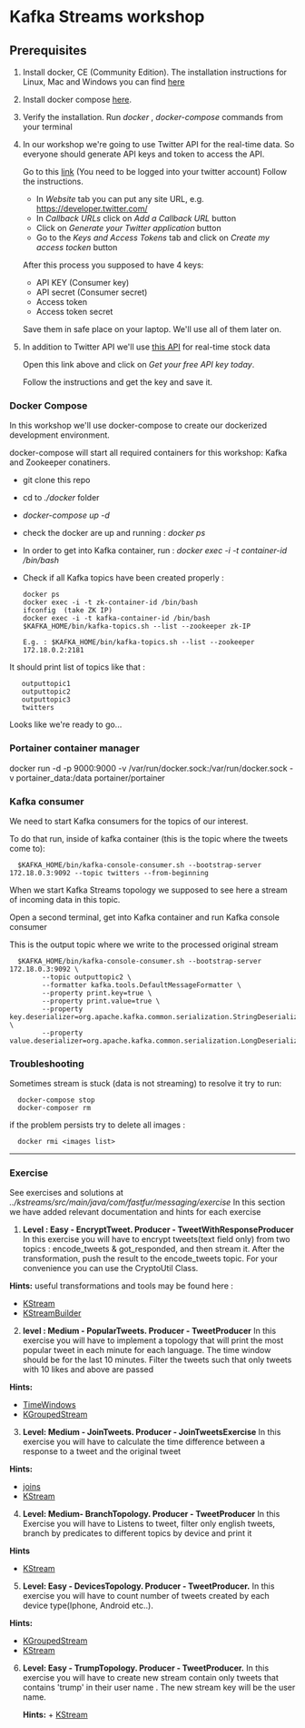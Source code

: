 # Kafka Streams workshop
## Prerequisites 
1. Install docker, CE (Community Edition). The installation instructions for Linux, Mac and Windows you can find [here](https://docs.docker.com/install/)
2. Install docker compose [here](https://docs.docker.com/compose/install/).
3. Verify the installation. Run *docker* , *docker-compose* commands from your terminal
4. In our workshop we're going to use Twitter API for the real-time data. So everyone should generate API keys and token to access the API.

   Go to this [link](https://apps.twitter.com/app/new) (You need to be logged into your twitter account) Follow the instructions. 
   
   - In *Website* tab you can put any site URL, e.g. https://developer.twitter.com/
   - In *Callback URLs* click on *Add a Callback URL* button
   - Click on *Generate your Twitter application* button
   - Go to the *Keys and Access Tokens* tab and click on *Create my access tocken* button
   
   After this process you supposed to have 4 keys: 
   + API KEY (Consumer key)
   + API secret (Consumer secret)
   + Access token
   + Access token secret
   
   Save them in safe place on your laptop. We'll use all of them later on.
   
 5. In addition to Twitter API we'll use [this API](https://www.alphavantage.co/) for real-time stock data
 
    Open this link above and click on *Get your free API key today*. 
    
    Follow the instructions and get the key and save it.
    
    
 ### Docker Compose
 In this workshop we'll use docker-compose to create our dockerized development environment.
 
 docker-compose will start all required containers for this workshop: Kafka and Zookeeper conatiners.
 
 + git clone this repo
 + cd to  *./docker* folder
 + *docker-compose up -d*
 + check the docker are up and running : *docker ps*
 
 + In order to get into Kafka container, run :
   *docker exec -i -t container-id /bin/bash*
 + Check if all Kafka topics have been created properly :
 
       docker ps
       docker exec -i -t zk-container-id /bin/bash
       ifconfig  (take ZK IP)
       docker exec -i -t kafka-container-id /bin/bash
       $KAFKA_HOME/bin/kafka-topics.sh --list --zookeeper zk-IP
       
       E.g. : $KAFKA_HOME/bin/kafka-topics.sh --list --zookeeper 172.18.0.2:2181
       
  It should print list of topics like that : 
  
       outputtopic1
       outputtopic2
       outputtopic3
       twitters
   
 Looks like we're ready to go...
 
 ### Portainer container manager
 docker run -d -p 9000:9000 -v /var/run/docker.sock:/var/run/docker.sock -v portainer_data:/data portainer/portainer
 
 
 ### Kafka consumer
 We need to start Kafka consumers for the topics of our interest.
 
 To do that run, inside of kafka container (this is the topic where the tweets come to): 
      
      $KAFKA_HOME/bin/kafka-console-consumer.sh --bootstrap-server 172.18.0.3:9092 --topic twitters --from-beginning
      
 When we start Kafka Streams topology we supposed to see here a stream of incoming data in this topic.
 
 Open a second terminal, get into Kafka container and run Kafka console consumer
 
 This is the output topic where we write to the processed original stream 
 
      $KAFKA_HOME/bin/kafka-console-consumer.sh --bootstrap-server 172.18.0.3:9092 \
            --topic outputtopic2 \
            --formatter kafka.tools.DefaultMessageFormatter \
            --property print.key=true \
            --property print.value=true \
            --property key.deserializer=org.apache.kafka.common.serialization.StringDeserializer \
            --property value.deserializer=org.apache.kafka.common.serialization.LongDeserializer
          
    
    
   ### Troubleshooting 
   
   Sometimes stream is stuck (data is not streaming) to resolve it try to run:
   
      docker-compose stop
      docker-composer rm
      
   if the problem persists try to delete all images :
   
      docker rmi <images list>
  ________________________
 
 ### Exercise
 See exercises and solutions at *../kstreams/src/main/java/com/fastfur/messaging/exercise*
 In this section we have added relevant documentation and hints for each exercise
    
  1. **Level : Easy - EncryptTweet. Producer - TweetWithResponseProducer**
   In this exercise you will have to encrypt tweets(text field only) from two topics :
   encode_tweets & got_responded, and then stream it. After the transformation,
   push the result to the encode_tweets topic.
   For your convenience you can use  the CryptoUtil Class.
   
   **Hints:** 
     useful transformations and tools may be found here :
     
   + [KStream](https://kafka.apache.org/0110/javadoc/org/apache/kafka/streams/kstream/KStream.html)
   + [KStreamBuilder](https://kafka.apache.org/0102/javadoc/org/apache/kafka/streams/kstream/KStreamBuilder.html)
     
  2. **level : Medium - PopularTweets. Producer -  TweetProducer** 
   In this exercise you will have to implement a topology that will print the most popular
   tweet in each minute for each language. The time window should be for the last 10 minutes.
   Filter the tweets such that only tweets with 10 likes and above are passed
   
   **Hints:**
    	 
   + [TimeWindows](https://kafka.apache.org/0110/javadoc/org/apache/kafka/streams/kstream/TimeWindows.html)
   + [KGroupedStream](https://kafka.apache.org/0102/javadoc/org/apache/kafka/streams/kstream/KGroupedStream.html)
  
  3. **Level: Medium - JoinTweets. Producer - JoinTweetsExercise**
   In this exercise you will have to calculate the time difference 
   between a response to a tweet and the original tweet
   
   **Hints:**
   
   + [joins](https://docs.confluent.io/current/streams/concepts.html#joins)
   + [KStream](https://kafka.apache.org/0110/javadoc/org/apache/kafka/streams/kstream/KStream.html)
    
  4. **Level: Medium- BranchTopology. Producer -  TweetProducer**
    In this Exercise you will have to Listens to tweet,
    filter only english tweets, branch by predicates to different 
    topics by device and print it 
    
   **Hints**

     
   + [KStream](https://kafka.apache.org/10/javadoc/org/apache/kafka/streams/kstream/KStream.html)
        
        
        
        
  5. **Level: Easy - DevicesTopology. Producer - TweetProducer.** In this exercise you will have to count number of tweets created by each device type(Iphone, Android etc..).
        
   **Hints:** 

   + [KGroupedStream](https://kafka.apache.org/0110/javadoc/org/apache/kafka/streams/kstream/KGroupedStream.html)
   + [KStream](https://kafka.apache.org/10/javadoc/org/apache/kafka/streams/kstream/KStream.html)

        
   6. **Level: Easy - TrumpTopology. Producer - TweetProducer.** In this exercise you will have to create new stream contain only tweets  that contains 'trump' in their user name . The new stream key will be the user name.
            
       **Hints:** 
           + [KStream](https://kafka.apache.org/10/javadoc/org/apache/kafka/streams/kstream/KStream.html)
    
            
            
    

     
    
        
     
      
      
      
      
      
      
      
      
         
      
   
 
 
 
 
     
   

